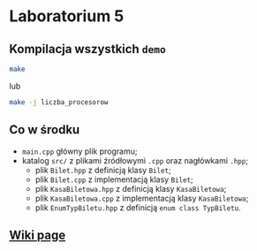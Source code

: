 # Laboratorium 5

## Kompilacja wszystkich `demo`

```bash
make
```

lub

```bash
make -j liczba_procesorow
```

## Co w środku

- `main.cpp` główny plik programu;
- katalog `src/` z plikami źródłowymi `.cpp` oraz nagłówkami `.hpp`;
  - plik `Bilet.hpp` z definicją klasy `Bilet`;
  - plik `Bilet.cpp` z implementacją klasy `Bilet`;
  - plik `KasaBiletowa.hpp` z definicją klasy `KasaBiletowa`;
  - plik `KasaBiletowa.cpp` z implementacją klasy `KasaBiletowa`;
  - plik `EnumTypBiletu.hpp` z definicją `enum class TypBiletu`.

## [**Wiki page**](https://github.com/andywiecko/Techniki-Programowania/wiki/5.-Kwestia-stylu)
